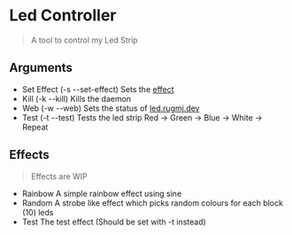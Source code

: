 # Led Controller
> A tool to control my Led Strip

## Arguments

- Set Effect (-s --set-effect)
    Sets the [effect](#effects)
- Kill (-k --kill)
    Kills the daemon
- Web (-w --web)
    Sets the status of [led.rugmj.dev](https://led.rugmj.dev)
- Test (-t --test)
    Tests the led strip Red -> Green -> Blue -> White -> Repeat

## Effects
> Effects are WIP

- Rainbow
    A simple rainbow effect using sine
- Random
    A strobe like effect which picks random colours for each block (10) leds
- Test
    The test effect (Should be set with -t instead)
